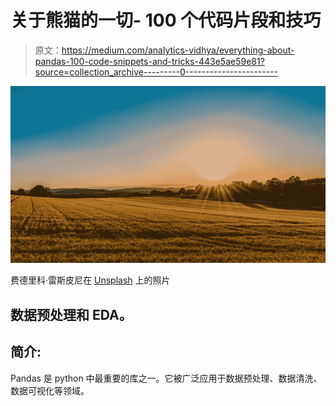 # 关于熊猫的一切- 100 个代码片段和技巧

> 原文：<https://medium.com/analytics-vidhya/everything-about-pandas-100-code-snippets-and-tricks-443e5ae59e81?source=collection_archive---------0----------------------->

![](img/122b3752a76aed9c74d1f30dc923636c.png)

费德里科·雷斯皮尼在 [Unsplash](https://unsplash.com?utm_source=medium&utm_medium=referral) 上的照片

## 数据预处理和 EDA。

## 简介:

Pandas 是 python 中最重要的库之一。它被广泛应用于数据预处理、数据清洗、数据可视化等领域。